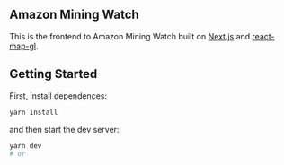 ## Amazon Mining Watch
This is the frontend to Amazon Mining Watch built on [Next.js](https://nextjs.org/) and [react-map-gl](https://visgl.github.io/react-map-gl/).

## Getting Started

First, install dependences:

```bash
yarn install
```

and then start the dev server:

```bash
yarn dev
# or
```

